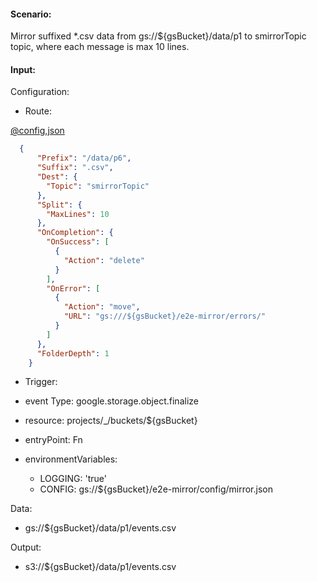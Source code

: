 #### Scenario:

Mirror suffixed *.csv data from gs://${gsBucket}/data/p1 to smirrorTopic topic, where each message is max 10 lines.

#### Input:

Configuration:

* Route:

[@config,json](../../../config/gs.json)
```json
  {
      "Prefix": "/data/p6",
      "Suffix": ".csv",
      "Dest": {
        "Topic": "smirrorTopic"
      },
      "Split": {
        "MaxLines": 10
      },
      "OnCompletion": {
        "OnSuccess": [
          {
            "Action": "delete"
          }
        ],
        "OnError": [
          {
            "Action": "move",
            "URL": "gs:///${gsBucket}/e2e-mirror/errors/"
          }
        ]
      },
      "FolderDepth": 1
    }
```


* Trigger:

* event Type: google.storage.object.finalize
* resource: projects/_/buckets/${gsBucket}
* entryPoint: Fn
* environmentVariables:
  - LOGGING: 'true'
  - CONFIG: gs://${gsBucket}/e2e-mirror/config/mirror.json
 
Data:
- gs://${gsBucket}/data/p1/events.csv

Output:
- s3://${gsBucket}/data/p1/events.csv

